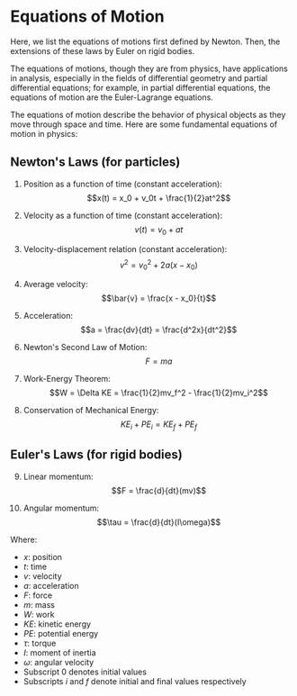 # Equations of Motion

Here, we list the equations of motions first defined by Newton. Then, the extensions of these laws by Euler on rigid bodies.

The equations of motions, though they are from physics, have applications in analysis, especially in the fields of differential geometry and partial differential equations; for example, in partial differential equations, the equations of motion are the Euler-Lagrange equations.

The equations of motion describe the behavior of physical objects as they move through space and time. Here are some fundamental equations of motion in physics:

## Newton's Laws (for particles)

1. Position as a function of time (constant acceleration):
   $$x(t) = x_0 + v_0t + \frac{1}{2}at^2$$

2. Velocity as a function of time (constant acceleration):
   $$v(t) = v_0 + at$$

3. Velocity-displacement relation (constant acceleration):
   $$v^2 = v_0^2 + 2a(x - x_0)$$

4. Average velocity:
   $$\bar{v} = \frac{x - x_0}{t}$$

5. Acceleration:
   $$a = \frac{dv}{dt} = \frac{d^2x}{dt^2}$$

6. Newton's Second Law of Motion:
   $$F = ma$$

7. Work-Energy Theorem:
   $$W = \Delta KE = \frac{1}{2}mv_f^2 - \frac{1}{2}mv_i^2$$

8. Conservation of Mechanical Energy:
   $$KE_i + PE_i = KE_f + PE_f$$

## Euler's Laws (for rigid bodies)

9. Linear momentum:
   $$F = \frac{d}{dt}(mv)$$

10. Angular momentum:
    $$\tau = \frac{d}{dt}(I\omega)$$

Where:
- $x$: position
- $t$: time
- $v$: velocity
- $a$: acceleration
- $F$: force
- $m$: mass
- $W$: work
- $KE$: kinetic energy
- $PE$: potential energy
- $\tau$: torque
- $I$: moment of inertia
- $\omega$: angular velocity
- Subscript $0$ denotes initial values
- Subscripts $i$ and $f$ denote initial and final values respectively
